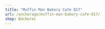 ```yaml
---
title: "Muffin Man Bakery Cafe 817"
url: /anchorage/muffin-man-bakery-cafe-817/
shop: Bäckerei
---
```

